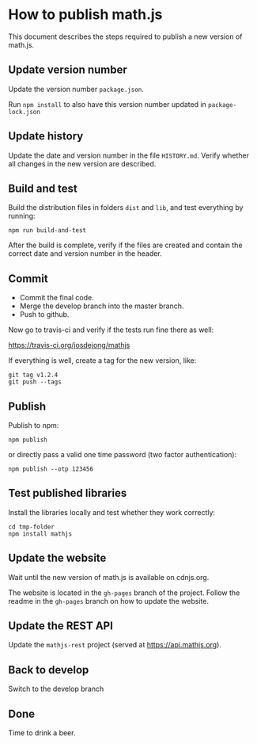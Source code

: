 # How to publish math.js

This document describes the steps required to publish a new version of math.js.


## Update version number

Update the version number `package.json`.

Run `npm install` to also have this version number updated in `package-lock.json`


## Update history

Update the date and version number in the file `HISTORY.md`. Verify whether all
changes in the new version are described.


## Build and test

Build the distribution files in folders `dist` and `lib`, and test everything by running:

    npm run build-and-test

After the build is complete, verify if the files are created and contain the
correct date and version number in the header.


## Commit

- Commit the final code.
- Merge the develop branch into the master branch.
- Push to github.

Now go to travis-ci and verify if the tests run fine there as well:

  https://travis-ci.org/josdejong/mathjs

If everything is well, create a tag for the new version, like:

    git tag v1.2.4
    git push --tags


## Publish

Publish to npm:

    npm publish

or directly pass a valid one time password (two factor authentication):

    npm publish --otp 123456


## Test published libraries

Install the libraries locally and test whether they work correctly:

    cd tmp-folder
    npm install mathjs


## Update the website

Wait until the new version of math.js is available on cdnjs.org.

The website is located in the `gh-pages` branch of the project.
Follow the readme in the `gh-pages` branch on how to update the website.

## Update the REST API

Update the `mathjs-rest` project (served at https://api.mathjs.org).


## Back to develop

Switch to the develop branch


## Done

Time to drink a beer.

